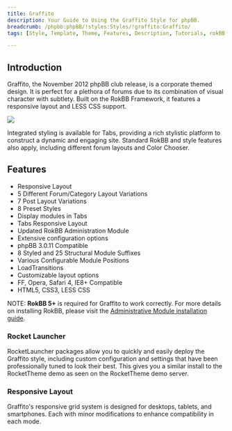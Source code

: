 ```yaml
---
title: Graffito
description: Your Guide to Using the Graffito Style for phpBB.
breadcrumb: /phpbb:phpBB/!styles:Styles/!graffito:Graffito/
tags: [Style, Template, Theme, Features, Description, Tutorials, rokBB 5]

---
```


Introduction
-----

Graffito, the November 2012 phpBB club release, is a corporate themed design. It is perfect for a plethora of forums due to its combination of visual character with subtlety. Built on the RokBB Framework, it features a responsive layout and LESS CSS support. 

![][style]

Integrated styling is available for Tabs, providing a rich stylistic platform to construct a dynamic and engaging site. Standard RokBB and style features also apply, including different forum layouts and Color Chooser.

Features
-----

* Responsive Layout
* 5 Different Forum/Category Layout Variations
* 7 Post Layout Variations
* 8 Preset Styles
* Display modules in Tabs
* Tabs Responsive Layout
* Updated RokBB Administration Module
* Extensive configuration options
* phpBB 3.0.11 Compatible
* 8 Styled and 25 Structural Module Suffixes
* Various Configurable Module Positions
* LoadTransitions
* Customizable layout options
* FF, Opera, Safari 4, IE8+ Compatible
* HTML5, CSS3, LESS CSS

NOTE: **RokBB 5+** is required for Graffito to work correctly. For more details on installing RokBB, please visit the [Administrative Module installation guide][adminguide].

### Rocket Launcher

RocketLauncher packages allow you to quickly and easily deploy the Graffito style, including custom configuration and settings that have been professionally tuned to look their best. This gives you a similar install to the RocketTheme demo as seen on the RocketTheme demo server.

### Responsive Layout

Graffito's responsive grid system is designed for desktops, tablets, and smartphones. Each with minor modifications to enhance compatibility in each mode.

[adminguide]: ../../start/styles.md#installing-administrative-modules
[style]: assets/graffito.jpeg